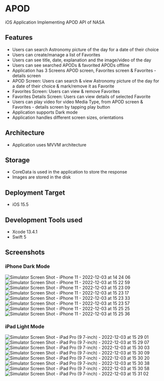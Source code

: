 # APOD
iOS Application Implementing APOD API of NASA

## Features
- Users can search Astronomy picture of the day for a date of their choice
- Users can create/manage a list of Favorites
- Users can see title, date, explanation and the image/video of the day
- Users can see searched APODs & favorited APODs offline 
- Application has 3 Screens APOD screen, Favorites screen & Favorites - details screen
- APOD Screen: Users can search & view Astronomy picture of the day for a date of their choice & mark/remove it as Favorite
- Favorites Screen: Users can view & remove Favorites
- Favorites Details Screen: Users can view details of selected Favorite
- Users can play video for video Media Type, from APOD screen & Favorites - details screen by tapping play button
- Application supports Dark mode
- Application handles different screen sizes, orientations

## Architecture
- Application uses MVVM architecture

## Storage
- CoreData is used in the application to store the response
- Images are stored in the disk

## Deployment Target
- iOS 15.5

## Development Tools used
- Xcode 13.4.1
- Swift 5

## Screenshots

### iPhone Dark Mode
![Simulator Screen Shot - iPhone 11 - 2022-12-03 at 14 24 06](https://user-images.githubusercontent.com/29563042/205435043-dff6ddc4-59ce-404d-8d21-f02fdbb77831.png)
![Simulator Screen Shot - iPhone 11 - 2022-12-03 at 15 22 59](https://user-images.githubusercontent.com/29563042/205435048-2f224e12-f4f1-4a95-8385-a8d8f133b013.png)
![Simulator Screen Shot - iPhone 11 - 2022-12-03 at 15 23 09](https://user-images.githubusercontent.com/29563042/205435051-f7595a8e-8641-4037-b6ab-4eecb0ce1eb3.png)
![Simulator Screen Shot - iPhone 11 - 2022-12-03 at 15 23 17](https://user-images.githubusercontent.com/29563042/205435054-53070876-0932-4be0-822c-1a4762e2294d.png)
![Simulator Screen Shot - iPhone 11 - 2022-12-03 at 15 23 33](https://user-images.githubusercontent.com/29563042/205435056-6316fcc9-ba75-44e4-8274-50ba4d898ca1.png)
![Simulator Screen Shot - iPhone 11 - 2022-12-03 at 15 23 57](https://user-images.githubusercontent.com/29563042/205435057-47257d91-dab9-433a-94f4-ab4aba9efe09.png)
![Simulator Screen Shot - iPhone 11 - 2022-12-03 at 15 25 25](https://user-images.githubusercontent.com/29563042/205435059-8f29b001-c923-4b38-b2dd-4948facc8d09.png)
![Simulator Screen Shot - iPhone 11 - 2022-12-03 at 15 25 36](https://user-images.githubusercontent.com/29563042/205435060-00514e3d-cc94-4660-ba09-abba38a2abff.png)

### iPad Light Mode
![Simulator Screen Shot - iPad Pro (9 7-inch) - 2022-12-03 at 15 29 01](https://user-images.githubusercontent.com/29563042/205435315-a99ab575-629e-4246-9cea-8432452b8859.png)
![Simulator Screen Shot - iPad Pro (9 7-inch) - 2022-12-03 at 15 29 07](https://user-images.githubusercontent.com/29563042/205435317-458d54a5-65b9-410f-9b89-f4d1a5acc2fd.png)
![Simulator Screen Shot - iPad Pro (9 7-inch) - 2022-12-03 at 15 30 03](https://user-images.githubusercontent.com/29563042/205435320-6c69890b-d8bf-4500-8650-0f4a84ec7670.png)
![Simulator Screen Shot - iPad Pro (9 7-inch) - 2022-12-03 at 15 30 09](https://user-images.githubusercontent.com/29563042/205435323-4f521032-701d-43a7-a977-f2d51a075271.png)
![Simulator Screen Shot - iPad Pro (9 7-inch) - 2022-12-03 at 15 30 20](https://user-images.githubusercontent.com/29563042/205435324-72ee7359-5270-494f-a12e-901185527ee7.png)
![Simulator Screen Shot - iPad Pro (9 7-inch) - 2022-12-03 at 15 30 38](https://user-images.githubusercontent.com/29563042/205435325-cecf212d-a65d-430e-ac80-066e4c39681f.png)
![Simulator Screen Shot - iPad Pro (9 7-inch) - 2022-12-03 at 15 30 58](https://user-images.githubusercontent.com/29563042/205435326-0176cb70-f822-431b-9dcf-6d130abdc4f3.png)
![Simulator Screen Shot - iPad Pro (9 7-inch) - 2022-12-03 at 15 31 02](https://user-images.githubusercontent.com/29563042/205435328-ad996b27-c147-4b86-9a17-f525f7b5266b.png)


